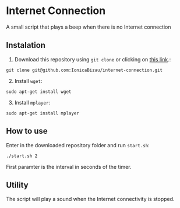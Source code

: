 Internet Connection
===================

A small script that plays a beep when there is no Internet connection

## Instalation

1. Download this repository using `git clone` or  clicking on [this link](https://github.com/IonicaBizau/internet-connection/archive/master.zip).:
```
git clone git@github.com:IonicaBizau/internet-connection.git
```

2. Install `wget`:
```
sudo apt-get install wget
``` 
3. Install `mplayer`: 

```
sudo apt-get install mplayer
```

## How to use

Enter in the downloaded repository folder and run `start.sh`:

```
./start.sh 2
```

First paramter is the interval in seconds of the timer.

## Utility

The script will play a sound when the Internet connectivity is stopped.
